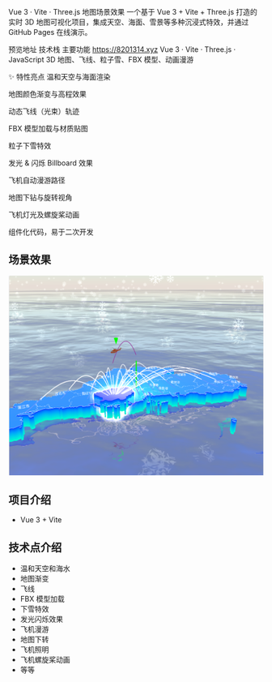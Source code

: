 Vue 3 · Vite · Three.js 地图场景效果
一个基于 Vue 3 + Vite + Three.js 打造的实时 3D 地图可视化项目，集成天空、海面、雪景等多种沉浸式特效，并通过 GitHub Pages 在线演示。

预览地址	技术栈	主要功能
https://8201314.xyz 	Vue 3 · Vite · Three.js · JavaScript	3D 地图、飞线、粒子雪、FBX 模型、动画漫游


✨ 特性亮点
温和天空与海面渲染

地图颜色渐变与高程效果

动态飞线（光束）轨迹

FBX 模型加载与材质贴图

粒子下雪特效

发光 & 闪烁 Billboard 效果

飞机自动漫游路径

地图下钻与旋转视角

飞机灯光及螺旋桨动画

组件化代码，易于二次开发

## 场景效果

![场景效果](/public/demo.png)

## 项目介绍

- Vue 3 + Vite

## 技术点介绍

- 温和天空和海水
- 地图渐变
- 飞线
- FBX 模型加载
- 下雪特效
- 发光闪烁效果
- 飞机漫游
- 地图下转
- 飞机照明
- 飞机螺旋桨动画
- 等等
